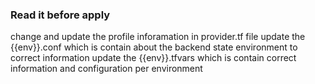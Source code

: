 ### Read it before apply

change and update the profile inforamation in provider.tf file
update the {{env}}.conf which is contain about the backend state environment to correct information
update the {{env}}.tfvars which is contain correct information and configuration per environment